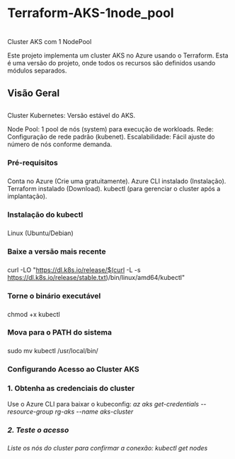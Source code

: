 # Terraform-AKS-1node_pool <h1>
Cluster AKS com 1 NodePool

Este projeto implementa um cluster AKS no Azure usando o Terraform. Esta é uma versão do projeto, onde todos os recursos são definidos usando módulos separados.

##  Visão Geral <h2>
Cluster Kubernetes: Versão estável do AKS.

Node Pool: 1 pool de nós (system) para execução de workloads.
Rede: Configuração de rede padrão (kubenet).
Escalabilidade: Fácil ajuste do número de nós conforme demanda.

### Pré-requisitos <h3>
Conta no Azure (Crie uma gratuitamente).
Azure CLI instalado (Instalação).
Terraform instalado (Download).
kubectl (para gerenciar o cluster após a implantação).

### Instalação do kubectl <h3>
Linux (Ubuntu/Debian)
### Baixe a versão mais recente <h3>
curl -LO "https://dl.k8s.io/release/$(curl -L -s https://dl.k8s.io/release/stable.txt)/bin/linux/amd64/kubectl"

### Torne o binário executável <h3>
chmod +x kubectl

### Mova para o PATH do sistema <h3>
sudo mv kubectl /usr/local/bin/

### Configurando Acesso ao Cluster AKS <h3>
### 1. Obtenha as credenciais do cluster
Use o Azure CLI para baixar o kubeconfig:  <i> az aks get-credentials --resource-group rg-aks --name aks-cluster <i> 

### 2. Teste o acesso <h3>
Liste os nós do cluster para confirmar a conexão: <i> kubectl get nodes <i> 

